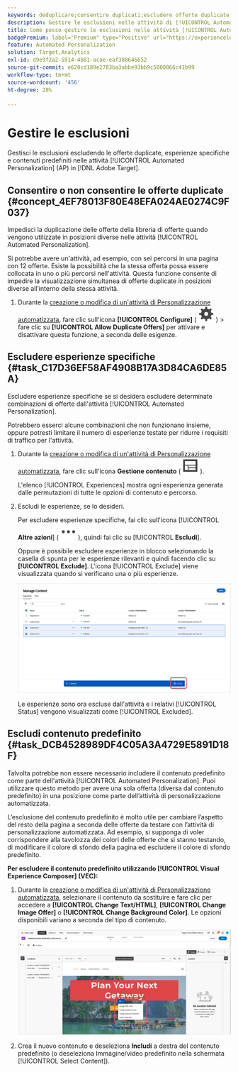 ```yaml
---
keywords: deduplicare;consentire duplicati;escludere offerte duplicate;personalizzazione automatizzata;non consentire offerte duplicate;escludere;contenuto predefinito;
description: Gestire le esclusioni nelle attività di [!UICONTROL Automated Personalization] (AP).
title: Come posso gestire le esclusioni nelle attività [!UICONTROL Automated Personalization]?
badgePremium: label="Premium" type="Positive" url="https://experienceleague.adobe.com/docs/target/using/introduction/intro.html?lang=en#premium newtab=true" tooltip="Scopri cosa è incluso in Target Premium."
feature: Automated Personalization
solution: Target,Analytics
exl-id: d9e9f2a2-5914-4b81-acae-eaf388646652
source-git-commit: e620cd189e2783ba3abbe93bb9c5000866c41b99
workflow-type: tm+mt
source-wordcount: '456'
ht-degree: 28%

---
```


# Gestire le esclusioni

Gestisci le esclusioni escludendo le offerte duplicate, esperienze specifiche e contenuti predefiniti nelle attività [!UICONTROL Automated Personalization] (AP) in [!DNL Adobe Target].

## Consentire o non consentire le offerte duplicate {#concept_4EF78013F80E48EFA024AE0274C9F037}

Impedisci la duplicazione delle offerte della libreria di offerte quando vengono utilizzate in posizioni diverse nelle attività [!UICONTROL Automated Personalization].

Si potrebbe avere un&#39;attività, ad esempio, con sei percorsi in una pagina con 12 offerte. Esiste la possibilità che la stessa offerta possa essere collocata in uno o più percorsi nell&#39;attività. Questa funzione consente di impedire la visualizzazione simultanea di offerte duplicate in posizioni diverse all’interno della stessa attività.

1. Durante la [creazione o modifica di un&#39;attività di Personalizzazione automatizzata](/help/main/c-activities/t-automated-personalization/create-ap-activity.md), fare clic sull&#39;icona **[!UICONTROL Configure]** ( ![icona Configura](/help/main/assets/icons/Setting.svg) ) > fare clic su **[!UICONTROL Allow Duplicate Offers]** per attivare e disattivare questa funzione, a seconda delle esigenze.

## Escludere esperienze specifiche {#task_C17D36EF58AF4908B17A3D84CA6DE85A}

Escludere esperienze specifiche se si desidera escludere determinate combinazioni di offerte dall&#39;attività [!UICONTROL Automated Personalization].

Potrebbero esserci alcune combinazioni che non funzionano insieme, oppure potresti limitare il numero di esperienze testate per ridurre i requisiti di traffico per l&#39;attività.

1. Durante la [creazione o modifica di un&#39;attività di Personalizzazione automatizzata](/help/main/c-activities/t-automated-personalization/create-ap-activity.md), fare clic sull&#39;icona **Gestione contenuto** ( ![Icona Gestione contenuto](/help/main/assets/icons/Experience.svg) ).

   L&#39;elenco [!UICONTROL Experiences] mostra ogni esperienza generata dalle permutazioni di tutte le opzioni di contenuto e percorso.

1. Escludi le esperienze, se lo desideri.

   Per escludere esperienze specifiche, fai clic sull&#39;icona [!UICONTROL **Altre azioni**] ( ![Altre azioni](/help/main/assets/icons/MoreSmall.svg) ), quindi fai clic su [!UICONTROL **Escludi**].

   Oppure è possibile escludere esperienze in blocco selezionando la casella di spunta per le esperienze rilevanti e quindi facendo clic su **[!UICONTROL Exclude]**. L&#39;icona [!UICONTROL Exclude] viene visualizzata quando si verificano una o più esperienze.

   ![Esclusione di più esperienze](/help/main/c-activities/t-automated-personalization/assets/exclude1.png)

   Le esperienze sono ora escluse dall&#39;attività e i relativi [!UICONTROL Status] vengono visualizzati come [!UICONTROL Excluded].

## Escludi contenuto predefinito {#task_DCB4528989DF4C05A3A4729E5891D18F}

Talvolta potrebbe non essere necessario includere il contenuto predefinito come parte dell&#39;attività [!UICONTROL Automated Personalization]. Puoi utilizzare questo metodo per avere una sola offerta (diversa dal contenuto predefinito) in una posizione come parte dell’attività di personalizzazione automatizzata.

L’esclusione del contenuto predefinito è molto utile per cambiare l’aspetto del resto della pagina a seconda delle offerte da testare con l’attività di personalizzazione automatizzata. Ad esempio, si supponga di voler corrispondere alla tavolozza dei colori delle offerte che si stanno testando, di modificare il colore di sfondo della pagina ed escludere il colore di sfondo predefinito.

**Per escludere il contenuto predefinito utilizzando [!UICONTROL Visual Experience Composer] (VEC):**

1. Durante la [creazione o modifica di un&#39;attività di Personalizzazione automatizzata](/help/main/c-activities/t-automated-personalization/create-ap-activity.md), selezionare il contenuto da sostituire e fare clic per accedere a **[!UICONTROL Change Text/HTML]**, **[!UICONTROL Change Image Offer]** o **[!UICONTROL Change Background Color]**. Le opzioni disponibili variano a seconda del tipo di contenuto.

   ![Modifica opzioni](/help/main/c-activities/t-automated-personalization/assets/options.png)

1. Crea il nuovo contenuto e deseleziona **Includi** a destra del contenuto predefinito (o deseleziona Immagine/video predefinito nella schermata [!UICONTROL Select Content]).

   <!-- Depending on the content or offer type, the [!UICONTROL Include] checkbox is in a slightly different place. 

   For Text/HTML content: 

   ![Include checkbox in Edit Text/HTML dialog box](/help/main/c-activities/t-automated-personalization/assets/exclude_content_vec_1a.png)

   For Image/Video content: 

   ![Include checkbox in Select Content dialog box](/help/main/c-activities/t-automated-personalization/assets/exclude_content_vec_2a.png)

   For background color: 

   ![Include checkbox in Edit Background Color dialog box](/help/main/c-activities/t-automated-personalization/assets/exclude_content_vec_3a.png)-->

<!-- 1. Click **[!UICONTROL Save]**.

   You can see the experiences created from the offers you specified under [!UICONTROL Manage Content]. You notice that no experiences are created in [!UICONTROL Manage Content] using the default offer you excluded. 

   ![exclude_content_vec_4 image](assets/exclude_content_vec_4.png)

**To exclude default content using the [!UICONTROL Form-Based Experience Composer]:** 

1. While creating or editing an AP activity, click **[!UICONTROL Change Text/HTML]** or **[!UICONTROL Change Image Offer]** under **[!UICONTROL Content]**. 
1. In the dialog box, create your new content and uncheck **[!UICONTROL Include]** to the right of the default content (or uncheck the Default Image/Video in the [!UICONTROL Select Content] screen). 

   Depending on the content or offer type, the [!UICONTROL Include] checkbox is in a slightly different place. 

   For Text/HTML content: 

   ![exclude_content_form_1 image](assets/exclude_content_form_1.png)

   For Image/Video content: 

   ![exclude_content_form_2 image](assets/exclude_content_form_2.png)

1. Click **[!UICONTROL Save]**. 

   You can see the experiences created from the offers you specified under [!UICONTROL Manage Content]. You notice that no experiences are created in [!UICONTROL Manage Content] using the default offer you excluded. 

   ![exclude_content_form_3 image](assets/exclude_content_form_3.png)-->
